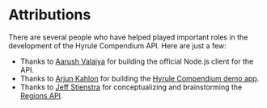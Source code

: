 # Attributions

There are several people who have helped played important roles in the development of the Hyrule Compendium API. Here are just a few:
* Thanks to [Aarush Valaiya](https://github.com/goombamaui) for building the official Node.js client for the API.
* Thanks to [Arjun Kahlon](https://github.com/arjunkahlon) for building the [Hyrule Compendium demo app](/compendium-api?id=demo).
* Thanks to [Jeff Stienstra](https://github.com/jeff-stienstra) for conceptualizing and brainstorming the [Regions API](regions-api).